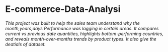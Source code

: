 # E-commerce-Data-Analysi

######  This project was built to help the sales team understand why the month,years,days Performance was lagging in certain areas. It compares current vs previous date quantities, highlights bottom-performing countries, and reveals month-over-months trends by product types. It also give the deatials of dataset.
